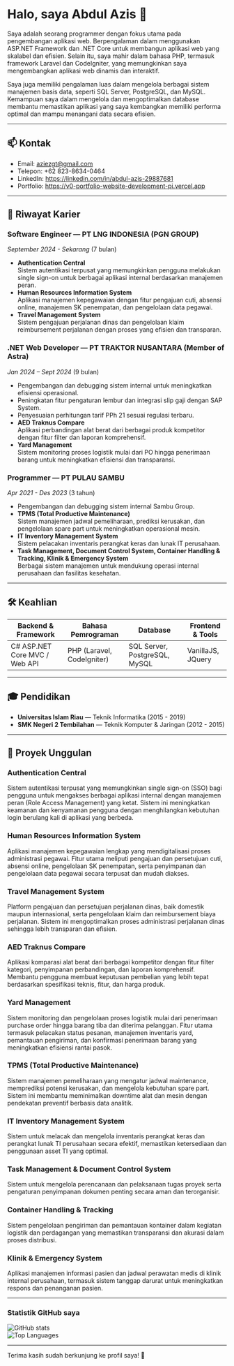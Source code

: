 # Halo, saya Abdul Azis 👋

Saya adalah seorang programmer dengan fokus utama pada pengembangan aplikasi web. Berpengalaman dalam menggunakan ASP.NET Framework dan .NET Core untuk membangun aplikasi web yang skalabel dan efisien. Selain itu, saya mahir dalam bahasa PHP, termasuk framework Laravel dan CodeIgniter, yang memungkinkan saya mengembangkan aplikasi web dinamis dan interaktif.

Saya juga memiliki pengalaman luas dalam mengelola berbagai sistem manajemen basis data, seperti SQL Server, PostgreSQL, dan MySQL. Kemampuan saya dalam mengelola dan mengoptimalkan database membantu memastikan aplikasi yang saya kembangkan memiliki performa optimal dan mampu menangani data secara efisien.

---

## 📫 Kontak  
- Email: aziezgt@gmail.com  
- Telepon: +62 823-8634-0464  
- LinkedIn: https://linkedin.com/in/abdul-azis-29887681  
- Portfolio: https://v0-portfolio-website-development-pi.vercel.app 

---

## 💼 Riwayat Karier

### Software Engineer — PT LNG INDONESIA (PGN GROUP)  
*September 2024 - Sekarang* (7 bulan)  
- **Authentication Central**  
  Sistem autentikasi terpusat yang memungkinkan pengguna melakukan single sign-on untuk berbagai aplikasi internal berdasarkan manajemen peran.  
- **Human Resources Information System**  
  Aplikasi manajemen kepegawaian dengan fitur pengajuan cuti, absensi online, manajemen SK penempatan, dan pengelolaan data pegawai.  
- **Travel Management System**  
  Sistem pengajuan perjalanan dinas dan pengelolaan klaim reimbursement perjalanan dengan proses yang efisien dan transparan.  

### .NET Web Developer — PT TRAKTOR NUSANTARA (Member of Astra)  
*Jan 2024 – Sept 2024* (9 bulan)  
- Pengembangan dan debugging sistem internal untuk meningkatkan efisiensi operasional.  
- Peningkatan fitur pengaturan lembur dan integrasi slip gaji dengan SAP System.  
- Penyesuaian perhitungan tarif PPh 21 sesuai regulasi terbaru.  
- **AED Traknus Compare**  
  Aplikasi perbandingan alat berat dari berbagai produk kompetitor dengan fitur filter dan laporan komprehensif.  
- **Yard Management**  
  Sistem monitoring proses logistik mulai dari PO hingga penerimaan barang untuk meningkatkan efisiensi dan transparansi.  

### Programmer — PT PULAU SAMBU  
*Apr 2021 - Des 2023* (3 tahun)  
- Pengembangan dan debugging sistem internal Sambu Group.  
- **TPMS (Total Productive Maintenance)**  
  Sistem manajemen jadwal pemeliharaan, prediksi kerusakan, dan pengelolaan spare part untuk meningkatkan operasional mesin.  
- **IT Inventory Management System**  
  Sistem pelacakan inventaris perangkat keras dan lunak IT perusahaan.  
- **Task Management, Document Control System, Container Handling & Tracking, Klinik & Emergency System**  
  Berbagai sistem manajemen untuk mendukung operasi internal perusahaan dan fasilitas kesehatan.  

---

## 🛠️ Keahlian  
| Backend & Framework            | Bahasa Pemrograman       | Database                 | Frontend & Tools         |
|-------------------------------|-------------------------|--------------------------|-------------------------|
| C# ASP.NET Core MVC / Web API | PHP (Laravel, CodeIgniter)| SQL Server, PostgreSQL, MySQL | VanillaJS, JQuery       |

---

## 🎓 Pendidikan  
- **Universitas Islam Riau** — Teknik Informatika (2015 - 2019)  
- **SMK Negeri 2 Tembilahan** — Teknik Komputer & Jaringan (2012 - 2015)  

---

## 💼 Proyek Unggulan

### Authentication Central  
Sistem autentikasi terpusat yang memungkinkan single sign-on (SSO) bagi pengguna untuk mengakses berbagai aplikasi internal dengan manajemen peran (Role Access Management) yang ketat. Sistem ini meningkatkan keamanan dan kenyamanan pengguna dengan menghilangkan kebutuhan login berulang kali di aplikasi yang berbeda.

### Human Resources Information System  
Aplikasi manajemen kepegawaian lengkap yang mendigitalisasi proses administrasi pegawai. Fitur utama meliputi pengajuan dan persetujuan cuti, absensi online, pengelolaan SK penempatan, serta penyimpanan dan pengelolaan data pegawai secara terpusat dan mudah diakses.

### Travel Management System  
Platform pengajuan dan persetujuan perjalanan dinas, baik domestik maupun internasional, serta pengelolaan klaim dan reimbursement biaya perjalanan. Sistem ini mengoptimalkan proses administrasi perjalanan dinas sehingga lebih transparan dan efisien.

### AED Traknus Compare  
Aplikasi komparasi alat berat dari berbagai kompetitor dengan fitur filter kategori, penyimpanan perbandingan, dan laporan komprehensif. Membantu pengguna membuat keputusan pembelian yang lebih tepat berdasarkan spesifikasi teknis, fitur, dan harga produk.

### Yard Management  
Sistem monitoring dan pengelolaan proses logistik mulai dari penerimaan purchase order hingga barang tiba dan diterima pelanggan. Fitur utama termasuk pelacakan status pesanan, manajemen inventaris yard, pemantauan pengiriman, dan konfirmasi penerimaan barang yang meningkatkan efisiensi rantai pasok.

### TPMS (Total Productive Maintenance)  
Sistem manajemen pemeliharaan yang mengatur jadwal maintenance, memprediksi potensi kerusakan, dan mengelola kebutuhan spare part. Sistem ini membantu meminimalkan downtime alat dan mesin dengan pendekatan preventif berbasis data analitik.

### IT Inventory Management System  
Sistem untuk melacak dan mengelola inventaris perangkat keras dan perangkat lunak TI perusahaan secara efektif, memastikan ketersediaan dan penggunaan asset TI yang optimal.

### Task Management & Document Control System  
Sistem untuk mengelola perencanaan dan pelaksanaan tugas proyek serta pengaturan penyimpanan dokumen penting secara aman dan terorganisir.

### Container Handling & Tracking  
Sistem pengelolaan pengiriman dan pemantauan kontainer dalam kegiatan logistik dan perdagangan yang memastikan transparansi dan akurasi dalam proses distribusi.

### Klinik & Emergency System  
Aplikasi manajemen informasi pasien dan jadwal perawatan medis di klinik internal perusahaan, termasuk sistem tanggap darurat untuk meningkatkan respons dan penanganan pasien.

---

### Statistik GitHub saya  
![GitHub stats](https://github-readme-stats.vercel.app/api?username=azizp2&show_icons=true&theme=radical)  
![Top Languages](https://github-readme-stats.vercel.app/api/top-langs/?username=azizp2&layout=compact&theme=radical)  

---

Terima kasih sudah berkunjung ke profil saya! 🚀

